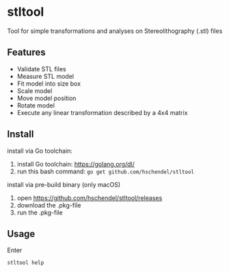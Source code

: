 # stltool

Tool for simple transformations and analyses on Stereolithography (.stl) files

## Features

* Validate STL files
* Measure STL model
* Fit model into size box
* Scale model
* Move model position
* Rotate model
* Execute any linear transformation described by a 4x4 matrix

## Install

install via Go toolchain:

1. install Go toolchain: https://golang.org/dl/
2. run this bash command: ```go get github.com/hschendel/stltool```

install via pre-build binary (only macOS)

1. open https://github.com/hschendel/stltool/releases
2. download the .pkg-file
3. run the .pkg-file

## Usage

Enter

``` 
stltool help
```

